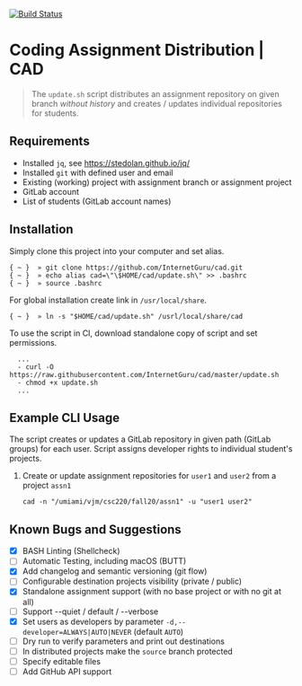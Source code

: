 
[![Build Status](https://travis-ci.org/InternetGuru/cad.svg?branch=master)](https://travis-ci.org/InternetGuru/cad)

# Coding Assignment Distribution | CAD

> The `update.sh` script distributes an assignment repository on given branch _without history_ and creates / updates individual repositories for students.

## Requirements

* Installed `jq`, see https://stedolan.github.io/jq/
* Installed `git` with defined user and email
* Existing (working) project with assignment branch or assignment project
* GitLab account
* List of students (GitLab account names)

## Installation

Simply clone this project into your computer and set alias.

  ```
  { ~ }  » git clone https://github.com/InternetGuru/cad.git
  { ~ }  » echo alias cad=\"\$HOME/cad/update.sh\" >> .bashrc
  { ~ }  » source .bashrc
  ```

For global installation create link in `/usr/local/share`.

```
{ ~ }  » ln -s "$HOME/cad/update.sh" /usrl/local/share/cad
```

To use the script in CI, download standalone copy of script and set permissions.

```
  ...
  - curl -O https://raw.githubusercontent.com/InternetGuru/cad/master/update.sh
  - chmod +x update.sh
  ...
```

## Example CLI Usage

The script creates or updates a GitLab repository in given path (GitLab groups) for each user. Script assigns developer rights to individual student's projects.

1. Create or update assignment repositories for `user1` and `user2` from a project `assn1`

    ```
    cad -n "/umiami/vjm/csc220/fall20/assn1" -u "user1 user2"
    ```

## Known Bugs and Suggestions

- [x] BASH Linting (Shellcheck)
- [ ] Automatic Testing, including macOS (BUTT)
- [x] Add changelog and semantic versioning (git flow)
- [ ] Configurable destination projects visibility (private / public)
- [x] Standalone assignment support (with no base project or with no git at all)
- [ ] Support --quiet / default / --verbose
- [x] Set users as developers by parameter `-d,--developer=ALWAYS|AUTO|NEVER` (default `AUTO`)
- [ ] Dry run to verify parameters and print out destinations
- [ ] In distributed projects make the `source` branch protected
- [ ] Specify editable files
- [ ] Add GitHub API support

[1]: https://docs.gitlab.com/ee/user/group/
[2]: https://about.gitlab.com/product/continuous-integration/
